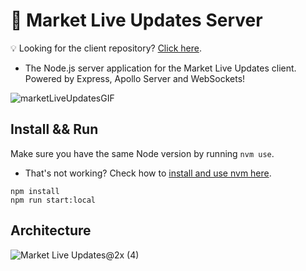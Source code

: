 # 🚀 Market Live Updates Server
💡 Looking for the client repository? [Click here](https://github.com/LeoSL/live-updates).

- The Node.js server application for the Market Live Updates client. Powered by Express, Apollo Server and WebSockets!

![marketLiveUpdatesGIF](https://user-images.githubusercontent.com/6999140/115975309-a713b800-a531-11eb-9b40-04000d3c3e14.gif)

## Install && Run

Make sure you have the same Node version by running `nvm use`.

- That's not working? Check how to [install and use nvm here](https://itnext.io/nvm-the-easiest-way-to-switch-node-js-environments-on-your-machine-in-a-flash-17babb7d5f1b).

```
npm install
npm run start:local
```

## Architecture
![Market Live Updates@2x (4)](https://user-images.githubusercontent.com/6999140/115975348-f659e880-a531-11eb-860c-bf9bbd7696b8.png)

